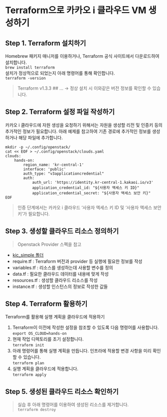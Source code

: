 # Terraform으로 카카오 i 클라우드 VM 생성하기
## Step 1. Terraform 설치하기
Homebrew 패키지 매니저를 이용하거나, Terraform 공식 사이트에서 다운로드하여 설치합니다.  
``brew install terraform``  
설치가 정상적으로 되었는지 아래 명령어를 통해 확인합니다.   
``terraform -version``
> Terraform v1.3.3 ## ... -> 정상 설치 시 이와같은 버전 정보를 확인할 수 있습니다.

## Step 2. Terraform 설정 파일 작성하기
카카오 i 클라우드에 자원 생성을 요청하기 위해서는 자원을 생성할 리전 및 인증키 등의 추가적인 정보가 필요합니다. 아래 예제를 참고하여 기존 경로에 추가적인 정보를 생성하거나 해당 파일에 추가합니다.
````
mkdir -p ~/.config/openstack/ 
cat << EOF > ~/.config/openstack/clouds.yaml  
clouds:  
    hands-on:  
        region_name: 'kr-central-1'  
        interface: 'public'  
        auth_type: "v3applicationcredential"   
        auth:  
            auth_url: 'https://identity.kr-central-1.kakaoi.io/v3'  
            application_credential_id: "${사용자 액세스 키 ID}"  
            application_credential_secret: "${사용자 액세스 보안 키}"  
EOF  
````
> 인증 단계에서는 카카오 i 클라우드 ‘사용자 엑세스 키 ID 및 ‘사용자 액세스 보안 키’가 필요합니다.


## Step 3. 생성할 클라우드 리소스 정의하기
> Openstack Provider 스펙을 참고
* [kic_simple 폴더](kic-simple/*)
* require.tf : Terraform 버전과 provider 등 실행에 필요한 정보를 작성
* variables.tf : 리소스를 생성하는데 사용할 변수를 정의
* data.tf : 필요한 클라우드 데이터를 내용에 맞게 작성
* resources.tf : 생성할 클라우드 리소스를 작성
* instance.tf : 생성할 인스턴스의 정보로 작성한 값들

## Step 4. Terraform 활용하기
Terraform를 활용해 실행 계획을 클라우드에 적용하기
1. Terraform이 이전에 작성한 설정을 참조할 수 있도록 다음 명령어를 사용합니다.  
````export OS_CLOUD=hands-on  ````
2. 현재 작업 디렉토리를 초기 설정합니다.  
````terraform init  ````
3. 아래 명령어를 통해 실행 계획을 만듭니다. 인프라에 적용할 변경 사항을 미리 확인할 수 있습니다.  
````terraform plan  ````
4. 실행 계획을 클라우드에 적용합니다.  
````terraform apply  ````

## Step 5. 생성된 클라우드 리소스 확인하기

> 실습 후 아래 명령어를 이용하여 생성된 리소스를 제거합니다.  
```terraform destroy```